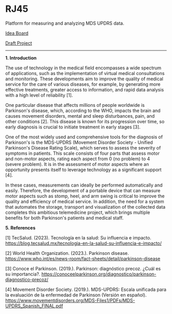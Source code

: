 # RJ45

Platform for measuring and analyzing MDS UPDRS data.

[Idea Board](https://www.canva.com/design/DAGPGJ78cjs/KlvEtnLoGi62nkFY_4DjiA/edit)

[Draft Project](https://docs.google.com/document/d/196IrPlMHbvsi4O_lBserOCcqx89t5sUQdT0KthbNKF8/edit)


-----------------------------------------------------------------------------------------------------------------------------------------------------------------------------------------------------------------

**1. Introduction**

The use of technology in the medical field encompasses a wide spectrum of applications, such as the implementation of virtual medical consultations and monitoring. These developments aim to improve the quality of medical service for the care of various diseases, for example, by generating more effective treatments, greater access to information, and rapid data analysis with a high level of reliability [1].

One particular disease that affects millions of people worldwide is Parkinson's disease, which, according to the WHO, impacts the brain and causes movement disorders, mental and sleep disturbances, pain, and other conditions [2]. This disease is known for its progression over time, so early diagnosis is crucial to initiate treatment in early stages [3].

One of the most widely used and comprehensive tools for the diagnosis of Parkinson's is the MDS-UPDRS (Movement Disorder Society - Unified Parkinson's Disease Rating Scale), which serves to assess the severity of symptoms in patients. This scale consists of four parts that assess motor and non-motor aspects, rating each aspect from 0 (no problem) to 4 (severe problem). It is in the assessment of motor aspects where an opportunity presents itself to leverage technology as a significant support [4].

In these cases, measurements can ideally be performed automatically and easily. Therefore, the development of a portable device that can measure motor aspects such as stomp, heel, and arm swing is critical to improve the quality and efficiency of medical service. In addition, the need for a system that automates the storage, transport and visualization of the collected data completes this ambitious telemedicine project, which brings multiple benefits for both Parkinson's patients and medical staff.

**5. References**

[1] TecSalud. (2023). Tecnología en la salud: Su influencia e impacto. https://blog.tecsalud.mx/tecnologia-en-la-salud-su-influencia-e-impacto/

[2] World Health Organization. (2023.). Parkinson disease. https://www.who.int/es/news-room/fact-sheets/detail/parkinson-disease

[3] Conoce el Parkinson. (2019.). Parkinson: diagnóstico precoz. ¿Cuál es su importancia?. https://conoceelparkinson.org/diagnostico/parkinson-diagnostico-precoz/

[4] Movement Disorder Society. (2019.). MDS-UPDRS: Escala unificada para la evaluación de la enfermedad de Parkinson (Versión en español). https://www.movementdisorders.org/MDS-Files1/PDFs/MDS-UPDRS_Spanish_FINAL.pdf
